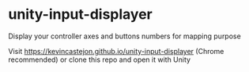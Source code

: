# unity-input-displayer
Display your controller axes and buttons numbers for mapping purpose

Visit https://kevincastejon.github.io/unity-input-displayer (Chrome recommended) or clone this repo and open it with Unity

